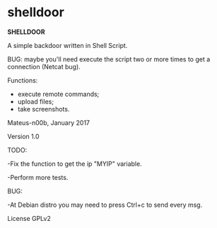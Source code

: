 # shelldoor

**SHELLDOOR**

A simple backdoor written in Shell Script. 

BUG: maybe you'll need execute the script two or more times to get a connection (Netcat bug). 

Functions:
* execute remote commands;
* upload files;
* take screenshots.

Mateus-n00b, January 2017

Version 1.0

TODO:

-Fix the function to get the ip "MYIP" variable.

-Perform more tests.

BUG:

-At Debian distro you may need to press Ctrl+c to send every msg.

License GPLv2

